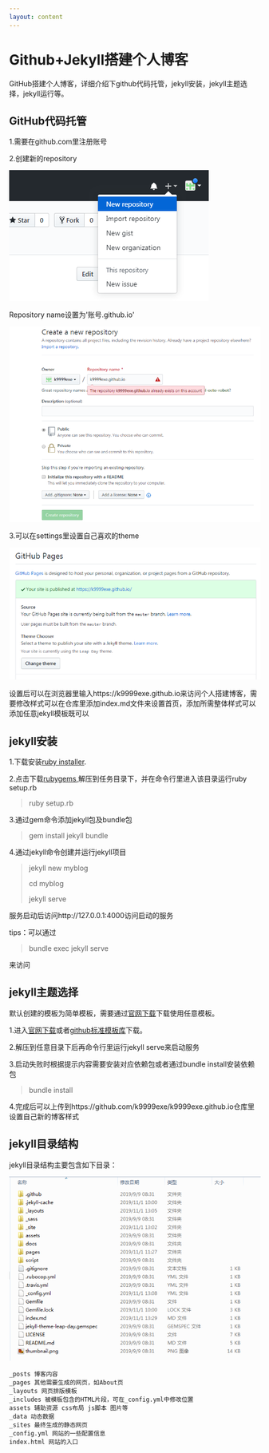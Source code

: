 ```yaml
---
layout: content
---
```


# Github+Jekyll搭建个人博客

GitHub搭建个人博客，详细介绍下github代码托管，jekyll安装，jekyll主题选择，jekyll运行等。


## GitHub代码托管
1.需要在github.com里注册账号

2.创建新的repository

![](../assets/images/blog-1.jpg)

Repository name设置为'账号.github.io'

![](../assets/images/blog-2.jpg)

3.可以在settings里设置自己喜欢的theme

![](../assets/images/blog-3.jpg)

设置后可以在浏览器里输入https://k9999exe.github.io来访问个人搭建博客，需要修改样式可以在仓库里添加index.md文件来设置首页，添加所需整体样式可以添加任意jekyll模板既可以


## jekyll安装

1.下载安装[ruby installer](https://rubyinstaller.org/).

2.点击下载[rubygems](https://rubygems.org/pages/download),解压到任务目录下，并在命令行里进入该目录运行ruby setup.rb

> ruby setup.rb

3.通过gem命令添加jekyll包及bundle包

>gem install jekyll bundle

4.通过jekyll命令创建并运行jekyll项目

>jekyll new myblog
>
>cd myblog
>
>jekyll serve

服务启动后访问http://127.0.0.1:4000访问启动的服务

tips：可以通过

>bundle exec jekyll serve

来访问


## jekyll主题选择

默认创建的模板为简单模板，需要通过[官网下载](http://jekyllthemes.org/)下载使用任意模板。

1.进入[官网下载](http://jekyllthemes.org/)或者[github标准模板库](https://github.com/pages-themes)下载。

2.解压到任意目录下后再命令行里运行jekyll serve来启动服务

3.启动失败时根据提示内容需要安装对应依赖包或者通过bundle install安装依赖包

>bundle install

4.完成后可以上传到https://github.com/k9999exe/k9999exe.github.io仓库里设置自己新的博客样式

## jekyll目录结构

jekyll目录结构主要包含如下目录：

![](../assets/images/blog-4.jpg)

```
_posts 博客内容
_pages 其他需要生成的网页，如About页
_layouts 网页排版模板
_includes 被模板包含的HTML片段，可在_config.yml中修改位置
assets 辅助资源 css布局 js脚本 图片等
_data 动态数据
_sites 最终生成的静态网页
_config.yml 网站的一些配置信息
index.html 网站的入口
```